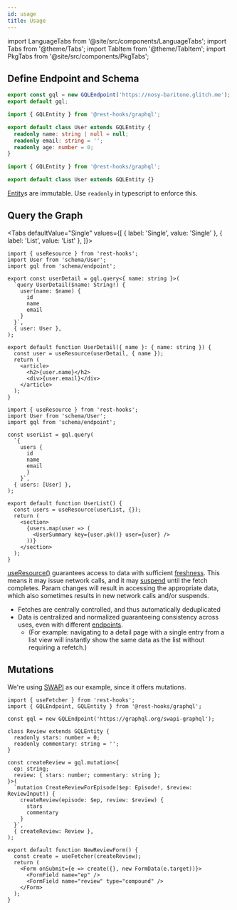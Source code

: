 ```yaml
---
id: usage
title: Usage
---
```


import LanguageTabs from '@site/src/components/LanguageTabs';
import Tabs from '@theme/Tabs';
import TabItem from '@theme/TabItem';
import PkgTabs from '@site/src/components/PkgTabs';

<PkgTabs pkgs="@rest-hooks/graphql" />

## Define Endpoint and Schema

```ts title="schema/endpoint.ts"
export const gql = new GQLEndpoint('https://nosy-baritone.glitch.me');
export default gql;
```

<LanguageTabs>

```typescript title="schema/User.ts"
import { GQLEntity } from '@rest-hooks/graphql';

export default class User extends GQLEntity {
  readonly name: string | null = null;
  readonly email: string = '';
  readonly age: number = 0;
}
```

```js title="schema/User.ts"
import { GQLEntity } from '@rest-hooks/graphql';

export default class User extends GQLEntity {}
```

</LanguageTabs>

[Entity](../api/Entity)s are immutable. Use `readonly` in typescript to enforce this.

## Query the Graph

<Tabs
defaultValue="Single"
values={[
{ label: 'Single', value: 'Single' },
{ label: 'List', value: 'List' },
]}>
<TabItem value="Single">

```tsx title="pages/UserDetail.tsx"
import { useResource } from 'rest-hooks';
import User from 'schema/User';
import gql from 'schema/endpoint';

export const userDetail = gql.query<{ name: string }>(
  `query UserDetail($name: String!) {
    user(name: $name) {
      id
      name
      email
    }
  }`,
  { user: User },
);

export default function UserDetail({ name }: { name: string }) {
  const user = useResource(userDetail, { name });
  return (
    <article>
      <h2>{user.name}</h2>
      <div>{user.email}</div>
    </article>
  );
}
```

</TabItem>
<TabItem value="List">

```tsx title="pages/UserList.tsx"
import { useResource } from 'rest-hooks';
import User from 'schema/User';
import gql from 'schema/endpoint';

const userList = gql.query(
  `{
    users {
      id
      name
      email
      }
    }`,
  { users: [User] },
);

export default function UserList() {
  const users = useResource(userList, {});
  return (
    <section>
      {users.map(user => (
        <UserSummary key={user.pk()} user={user} />
      ))}
    </section>
  );
}
```

</TabItem>
</Tabs>

[useResource()](../api/useresource) guarantees access to data with sufficient [freshness](../api/Endpoint#dataexpirylength-number).
This means it may issue network calls, and it may [suspend](../guides/loading-state) until the fetch completes.
Param changes will result in accessing the appropriate data, which also sometimes results in new network calls and/or
suspends.

- Fetches are centrally controlled, and thus automatically deduplicated
- Data is centralized and normalized guaranteeing consistency across uses, even with different [endpoints](../api/Endpoint).
  - (For example: navigating to a detail page with a single entry from a list view will instantly show the same data as the list without
    requiring a refetch.)

## Mutations

We're using [SWAPI](https://graphql.org/swapi-graphql) as our example, since it offers mutations.

```tsx title="pages/CreateReview.tsx"
import { useFetcher } from 'rest-hooks';
import { GQLEndpoint, GQLEntity } from '@rest-hooks/graphql';

const gql = new GQLEndpoint('https://graphql.org/swapi-graphql');

class Review extends GQLEntity {
  readonly stars: number = 0;
  readonly commentary: string = '';
}

const createReview = gql.mutation<{
  ep: string;
  review: { stars: number; commentary: string };
}>(
  `mutation CreateReviewForEpisode($ep: Episode!, $review: ReviewInput!) {
    createReview(episode: $ep, review: $review) {
      stars
      commentary
    }
  }`,
  { createReview: Review },
);

export default function NewReviewForm() {
  const create = useFetcher(createReview);
  return (
    <Form onSubmit={e => create({}, new FormData(e.target))}>
      <FormField name="ep" />
      <FormField name="review" type="compound" />
    </Form>
  );
}
```
